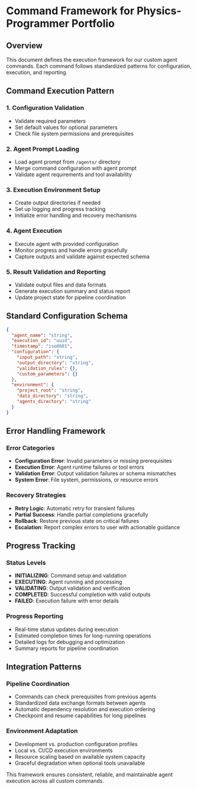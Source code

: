 # Command Framework for Physics-Programmer Portfolio

## Overview
This document defines the execution framework for our custom agent commands. Each command follows standardized patterns for configuration, execution, and reporting.

## Command Execution Pattern

### 1. Configuration Validation
- Validate required parameters
- Set default values for optional parameters
- Check file system permissions and prerequisites

### 2. Agent Prompt Loading
- Load agent prompt from `/agents/` directory
- Merge command configuration with agent prompt
- Validate agent requirements and tool availability

### 3. Execution Environment Setup
- Create output directories if needed
- Set up logging and progress tracking
- Initialize error handling and recovery mechanisms

### 4. Agent Execution
- Execute agent with provided configuration
- Monitor progress and handle errors gracefully
- Capture outputs and validate against expected schema

### 5. Result Validation and Reporting
- Validate output files and data formats
- Generate execution summary and status report
- Update project state for pipeline coordination

## Standard Configuration Schema

```json
{
  "agent_name": "string",
  "execution_id": "uuid",
  "timestamp": "iso8601",
  "configuration": {
    "input_path": "string",
    "output_directory": "string", 
    "validation_rules": {},
    "custom_parameters": {}
  },
  "environment": {
    "project_root": "string",
    "data_directory": "string",
    "agents_directory": "string"
  }
}
```

## Error Handling Framework

### Error Categories
- **Configuration Error**: Invalid parameters or missing prerequisites
- **Execution Error**: Agent runtime failures or tool errors
- **Validation Error**: Output validation failures or schema mismatches
- **System Error**: File system, permissions, or resource errors

### Recovery Strategies
- **Retry Logic**: Automatic retry for transient failures
- **Partial Success**: Handle partial completions gracefully
- **Rollback**: Restore previous state on critical failures
- **Escalation**: Report complex errors to user with actionable guidance

## Progress Tracking

### Status Levels
- **INITIALIZING**: Command setup and validation
- **EXECUTING**: Agent running and processing
- **VALIDATING**: Output validation and verification
- **COMPLETED**: Successful completion with valid outputs
- **FAILED**: Execution failure with error details

### Progress Reporting
- Real-time status updates during execution
- Estimated completion times for long-running operations
- Detailed logs for debugging and optimization
- Summary reports for pipeline coordination

## Integration Patterns

### Pipeline Coordination
- Commands can check prerequisites from previous agents
- Standardized data exchange formats between agents
- Automatic dependency resolution and execution ordering
- Checkpoint and resume capabilities for long pipelines

### Environment Adaptation
- Development vs. production configuration profiles
- Local vs. CI/CD execution environments
- Resource scaling based on available system capacity
- Graceful degradation when optional tools unavailable

This framework ensures consistent, reliable, and maintainable agent execution across all custom commands.